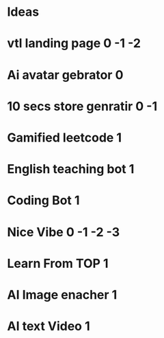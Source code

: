 # Ideas
# vtl landing page 0 -1 -2
# Ai avatar gebrator 0 
# 10 secs store genratir 0 -1
# Gamified leetcode 1
# English teaching bot 1
# Coding Bot 1
# Nice Vibe 0 -1 -2 -3
# Learn From TOP 1
# AI Image enacher 1
# AI text Video 1

